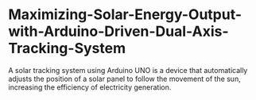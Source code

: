 # Maximizing-Solar-Energy-Output-with-Arduino-Driven-Dual-Axis-Tracking-System
A solar tracking system using Arduino UNO is a device that automatically adjusts the position of a solar panel to follow the movement of the sun, increasing the efficiency of electricity generation.
